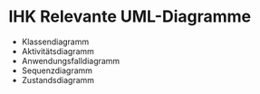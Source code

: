 # IHK Relevante UML-Diagramme
- Klassendiagramm
- Aktivitätsdiagramm
- Anwendungsfalldiagramm
- Sequenzdiagramm
- Zustandsdiagramm
